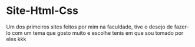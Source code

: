 # Site-Html-Css
Um dos primeiros sites feitos por mim na faculdade, tive o desejo de fazer-lo com um tema que gosto muito e escolhe tenis em que sou tomado por eles kkk
